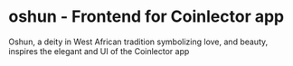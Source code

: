 # oshun - Frontend for Coinlector app
Oshun, a deity in West African tradition symbolizing love, and beauty, inspires the elegant and UI of the Coinlector app
